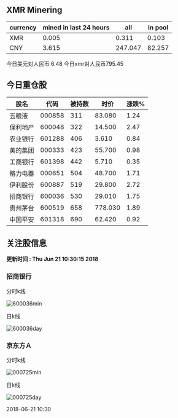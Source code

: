 ## XMR Minering

|currency|mined in last 24 hours|all|in pool|
|---|---|---|---|
|XMR|0.005|0.311|0.103|
|CNY|3.615|247.047|82.257|

今日美元对人民币 6.48	今日xmr对人民币795.45


## 今日重仓股 

|股名|代码|被持数|时价|涨跌%|
|---|---|---|---|---|
|五粮液|000858|311|83.080|1.24|
|保利地产|600048|322|14.500|2.47|
|农业银行|601288|406|3.610|0.84|
|美的集团|000333|423|55.700|0.98|
|工商银行|601398|442|5.710|0.35|
|格力电器|000651|504|48.700|1.71|
|伊利股份|600887|519|29.800|2.72|
|招商银行|600036|530|29.010|1.75|
|贵州茅台|600519|658|778.030|1.89|
|中国平安|601318|690|62.420|0.92|

## 关注股信息
**更新时间 : Thu Jun 21 10:30:15 2018**
### 招商银行 
分时k线

![600036min](http://image.sinajs.cn/newchart/min/n/sh600036.gif)

日k线

![600036day](http://image.sinajs.cn/newchart/daily/n/sh600036.gif)

### 京东方Ａ 
分时k线

![000725min](http://image.sinajs.cn/newchart/min/n/sz000725.gif)

日k线

![000725day](http://image.sinajs.cn/newchart/daily/n/sz000725.gif)

2018-06-21 10:30